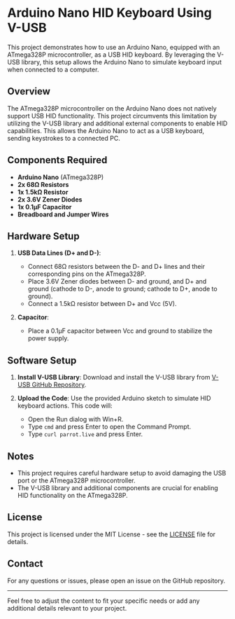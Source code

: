 # Arduino Nano HID Keyboard Using V-USB

This project demonstrates how to use an Arduino Nano, equipped with an ATmega328P microcontroller, as a USB HID keyboard. By leveraging the V-USB library, this setup allows the Arduino Nano to simulate keyboard input when connected to a computer.

## Overview

The ATmega328P microcontroller on the Arduino Nano does not natively support USB HID functionality. This project circumvents this limitation by utilizing the V-USB library and additional external components to enable HID capabilities. This allows the Arduino Nano to act as a USB keyboard, sending keystrokes to a connected PC.

## Components Required

- **Arduino Nano** (ATmega328P)
- **2x 68Ω Resistors**
- **1x 1.5kΩ Resistor**
- **2x 3.6V Zener Diodes**
- **1x 0.1µF Capacitor**
- **Breadboard and Jumper Wires**

## Hardware Setup

1. **USB Data Lines (D+ and D-)**:
   - Connect 68Ω resistors between the D- and D+ lines and their corresponding pins on the ATmega328P.
   - Place 3.6V Zener diodes between D- and ground, and D+ and ground (cathode to D-, anode to ground; cathode to D+, anode to ground).
   - Connect a 1.5kΩ resistor between D+ and Vcc (5V).

2. **Capacitor**:
   - Place a 0.1µF capacitor between Vcc and ground to stabilize the power supply.

## Software Setup

1. **Install V-USB Library**:
   Download and install the V-USB library from [V-USB GitHub Repository](https://github.com/nerdralph/vusb-for-arduino).

2. **Upload the Code**:
   Use the provided Arduino sketch to simulate HID keyboard actions. This code will:
   - Open the Run dialog with Win+R.
   - Type `cmd` and press Enter to open the Command Prompt.
   - Type `curl parrot.live` and press Enter.

## Notes

- This project requires careful hardware setup to avoid damaging the USB port or the ATmega328P microcontroller.
- The V-USB library and additional components are crucial for enabling HID functionality on the ATmega328P.

## License

This project is licensed under the MIT License - see the [LICENSE](LICENSE) file for details.

## Contact

For any questions or issues, please open an issue on the GitHub repository.

---

Feel free to adjust the content to fit your specific needs or add any additional details relevant to your project.
